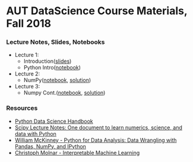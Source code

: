 # AUT DataScience Course Materials, Fall 2018

### Lecture Notes, Slides, Notebooks

* Lecture 1:
  * Introduction([slides](https://docs.google.com/presentation/d/1ZWqLOFVlffWJXuqEmShPD7JR0BIM5gCCNI-lp4NAeEo/edit?usp=drivesdk))
  * Python Intro([notebook](http://nbviewer.jupyter.org/github/ahrzb/ds2018/blob/master/01_python.ipynb))
* Lecture 2:
  * NumPy([notebook](http://nbviewer.jupyter.org/github/ahrzb/ds2018/blob/master/02_numpy_intro.ipynb), [solution](http://nbviewer.jupyter.org/github/ahrzb/ds2018/blob/master/02_numpy_intro_sol.ipynb))
* Lecture 3:
  * Numpy Cont.([notebook](http://nbviewer.jupyter.org/github/ahrzb/ds2018/blob/master/02_numpy_sol.ipynb), [solution](http://nbviewer.jupyter.org/github/ahrzb/ds2018/blob/master/02_numpy_cont_sol.ipynb))

###  Resources

* [Python Data Science Handbook](https://jakevdp.github.io/PythonDataScienceHandbook/)
* [Scipy Lecture Notes: One document to learn numerics, science, and data with Python](https://www.scipy-lectures.org/)
* [William McKinney - Python for Data Analysis: Data Wrangling with Pandas, NumPy, and IPython](http://shop.oreilly.com/product/0636920023784.do)
* [Christoph Molnar - Interpretable Machine Learning](https://christophm.github.io/interpretable-ml-book/)
